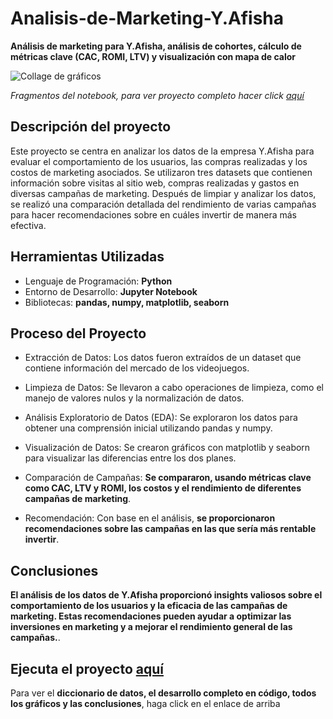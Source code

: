 # Analisis-de-Marketing-Y.Afisha
__Análisis de marketing para Y.Afisha, análisis de cohortes, cálculo de métricas clave (CAC, ROMI, LTV) y visualización con mapa de calor__

<image src="https://github.com/BastianLQ/Analisis-de-Marketing-Y.Afisha/blob/main/N8.jpg" alt="Collage de gráficos">

_Fragmentos del notebook, para ver proyecto completo hacer click [aquí](https://portfoliodabastianlopez.on.drv.tw/Portafolio/An%C3%A1lisis%20de%20Marketing%20Y.Afisha.html)_

## Descripción del proyecto
Este proyecto se centra en analizar los datos de la empresa Y.Afisha para evaluar el comportamiento de los usuarios, las compras realizadas y los costos de marketing asociados. Se utilizaron tres datasets que contienen información sobre visitas al sitio web, compras realizadas y gastos en diversas campañas de marketing. Después de limpiar y analizar los datos, se realizó una comparación detallada del rendimiento de varias campañas para hacer recomendaciones sobre en cuáles invertir de manera más efectiva.
  
## Herramientas Utilizadas
- Lenguaje de Programación: __Python__
- Entorno de Desarrollo: __Jupyter Notebook__
- Bibliotecas: __pandas, numpy, matplotlib, seaborn__
  
## Proceso del Proyecto
- Extracción de Datos: Los datos fueron extraídos de un dataset que contiene información del mercado de los videojuegos.
- Limpieza de Datos: Se llevaron a cabo operaciones de limpieza, como el manejo de valores nulos y la normalización de datos.
- Análisis Exploratorio de Datos (EDA): Se exploraron los datos para obtener una comprensión inicial utilizando pandas y numpy.
- Visualización de Datos: Se crearon gráficos con matplotlib y seaborn para visualizar las diferencias entre los dos planes.
- Comparación de Campañas: __Se compararon, usando métricas clave como CAC, LTV y ROMI, los costos y el rendimiento de diferentes campañas de marketing__.

- Recomendación: Con base en el análisis, __se proporcionaron recomendaciones sobre las campañas en las que sería más rentable invertir__.
  
## Conclusiones
__El análisis de los datos de Y.Afisha proporcionó insights valiosos sobre el comportamiento de los usuarios y la eficacia de las campañas de marketing. Estas recomendaciones pueden ayudar a optimizar las inversiones en marketing y a mejorar el rendimiento general de las campañas.__.

## Ejecuta el proyecto [aquí](https://portfoliodabastianlopez.on.drv.tw/Portafolio/An%C3%A1lisis%20de%20Marketing%20Y.Afisha.html)
Para ver el __diccionario de datos, el desarrollo completo en código, todos los gráficos y las conclusiones__, haga click en el enlace de arriba
